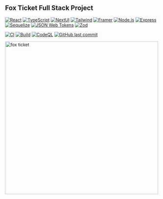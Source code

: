 ## Fox Ticket Full Stack Project

[![React](https://img.shields.io/badge/REACT-grey?logo=react)](https://reactjs.org/)
[![TypeScript](https://img.shields.io/badge/TypeScript-3178C6?logo=typescript&logoColor=fff)](https://www.typescriptlang.org/)
[![NextUI](https://img.shields.io/badge/NextUI-000?logo=nextui)](https://nextui.org/)
[![Tailwind](https://img.shields.io/badge/Tailwind-06B6D4?logo=tailwindcss&logoColor=fff)](https://tailwindcss.com/)
[![Framer](https://img.shields.io/badge/Framer-0055FF?logo=framer)](https://www.framer.com/motion/)
[![Node.js](https://img.shields.io/badge/Node.js-339933?logo=nodedotjs&logoColor=fff)](https://nodejs.org/)
[![Express](https://img.shields.io/badge/Express-000?logo=express)](https://expressjs.com/)
[![Sequelize](https://img.shields.io/badge/Sequelize-52B0E7?logo=sequelize&logoColor=fff)](https://sequelize.org/)
[![JSON Web Tokens](https://img.shields.io/badge/JWT-000?logo=jsonwebtokens)](https://jwt.io/)
[![Zod](https://img.shields.io/badge/Zod-3E67B1?logo=zod)](https://zod.dev/)

[![CI](https://github.com/attila-huszar/fox-ticket-react/actions/workflows/ci.yml/badge.svg)](https://github.com/attila-huszar/fox-ticket-react/actions/workflows/ci.yml)
[![Build](https://github.com/attila-huszar/fox-ticket-react/actions/workflows/build.yml/badge.svg)](https://github.com/attila-huszar/fox-ticket-react/actions/workflows/build.yml)
[![CodeQL](https://github.com/attila-huszar/fox-ticket-react/actions/workflows/github-code-scanning/codeql/badge.svg)](https://github.com/attila-huszar/fox-ticket-react/actions/workflows/github-code-scanning/codeql)
[![GitHub last commit](https://img.shields.io/github/last-commit/attila-huszar/fox-ticket-react/master?logo=github)](https://github.com/attila-huszar/fox-ticket-react/commits/master)

<img src="https://s3.eu-central-1.amazonaws.com/attila.huszar/portfolio/fox-ticket-react.jpg" alt="fox ticket" width="500">
